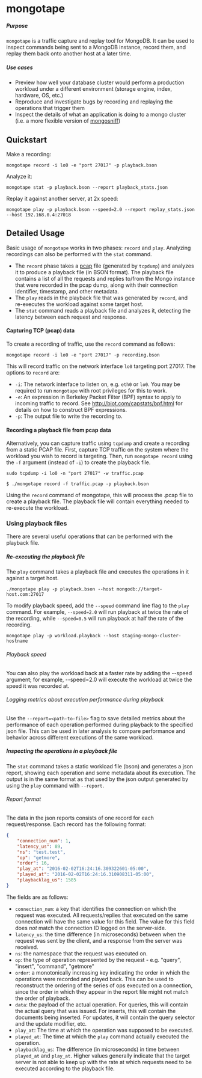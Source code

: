# mongotape
##### Purpose

`mongotape` is a traffic capture and replay tool for MongoDB. It can be used to inspect commands being sent to a MongoDB instance, record them, and replay them back onto another host at a later time.
##### Use cases
- Preview how well your database cluster would perform a production workload under a different environment (storage engine, index, hardware, OS, etc.)
- Reproduce and investigate bugs by recording and replaying the operations that trigger them 
- Inspect the details of what an application is doing to a mongo cluster (i.e. a more flexible version of [mongosniff](https://docs.mongodb.org/manual/reference/program/mongosniff/))

## Quickstart

Make a recording:

    mongotape record -i lo0 -e "port 27017" -p playback.bson
Analyze it:

    mongotape stat -p playback.bson --report playback_stats.json
Replay it against another server, at 2x speed:

    mongotape play -p playback.bson --speed=2.0 --report replay_stats.json --host 192.168.0.4:27018

## Detailed Usage

Basic usage of `mongotape` works in two phases: `record` and `play`. Analyzing recordings can also be performed with the `stat` command.
* The `record` phase takes a [pcap](https://en.wikipedia.org/wiki/Pcap) file (generated by `tcpdump`) and analyzes it to produce a playback file (in BSON format). The playback file contains a list of all the requests and replies to/from the Mongo instance that were recorded in the pcap dump, along with their connection identifier, timestamp, and other metadata.
* The `play` reads in the playback file that was generated by `record`, and re-executes the workload against some target host. 
* The `stat` command reads a playback file and analyzes it, detecting the latency between each request and response. 

#### Capturing TCP (pcap) data

To create a recording of traffic, use the `record` command as follows:

    mongotape record -i lo0 -e "port 27017" -p recording.bson
    

This will record traffic on the network interface `lo0` targeting port 27017.
The options to `record` are:
* `-i`: The network interface to listen on, e.g. `eth0` or `lo0`. You may be required to run `mongotape` with root privileges for this to work.
* `-e`: An expression in Berkeley Packet Filter (BPF) syntax to apply to incoming traffic to record. See http://biot.com/capstats/bpf.html for details on how to construct BPF expressions.
* `-p`: The output file to write the recording to.

#### Recording a playback file from pcap data

Alternatively, you can capture traffic using `tcpdump` and create a recording from a static PCAP file. First, capture TCP traffic on the system where the workload you wish to record is targeting. Then, run `mongotape record` using the `-f` argument (instead of `-i`) to create the playback file.

    sudo tcpdump -i lo0 -n "port 27017" -w traffic.pcap

    $ ./mongotape record -f traffic.pcap -p playback.bson

Using the `record` command of mongotape, this will process the .pcap file to create a playback file. The playback file will contain everything needed to re-execute the workload.

### Using playback files

There are several useful operations that can be performed with the playback file.

##### Re-executing the playback file
The `play` command takes a playback file and executes the operations in it against a target host.

    ./mongotape play -p playback.bson --host mongodb://target-host.com:27017
    
To modify playback speed, add the `--speed` command line flag to the `play` command. For example, `--speed=2.0` will run playback at twice the rate of the recording, while `--speed=0.5` will run playback at half the rate of the recording.

    mongotape play -p workload.playback --host staging-mongo-cluster-hostname

###### Playback speed
You can also play the workload back at a faster rate by adding the --speed argument; for example, --speed=2.0 will execute the workload at twice the speed it was recorded at. 

###### Logging metrics about execution performance during playback
Use the `--report=<path-to-file>` flag to save  detailed metrics about the performance of each operation performed during playback to the specified json file. This can be used in later analysis to compare performance and behavior across  different executions of the same workload.

##### Inspecting the operations in a playback file

The `stat` command takes a static workload file (bson) and generates a json report, showing each operation and some metadata about its execution. The output is in the same format as that used by the json output generated by using the `play` command with `--report`.

###### Report format

The data in the json reports consists of one record for each request/response. Each record has the following format:
```json
{
    "connection_num": 1,
    "latency_us": 89,
    "ns": "test.test",
    "op": "getmore",
    "order": 16,
    "play_at": "2016-02-02T16:24:16.309322601-05:00",
    "played_at": "2016-02-02T16:24:16.310908311-05:00",
    "playbacklag_us": 1585
}             
```

The fields are as follows:
 * `connection_num`: a key that identifies the connection on which the request was executed. All requests/replies that executed on the same connection will have the same value for this field. The value for this field does *not* match the connection ID logged on the server-side.
 * `latency_us`: the time difference (in microseconds) between when the request was sent by the client, and a response from the server was received.
 * `ns`: the namespace that the request was executed on.
 * `op`: the type of operation represented by the request - e.g. "query", "insert", "command", "getmore"
 * `order`: a monotonically increasing key indicating the order in which the operations were recorded and played back. This can be used to reconstruct the ordering of the series of ops executed on a connection, since the order in which they appear in the report file might not match the order of playback.
 * `data`: the payload of the actual operation. For queries, this will contain the actual query that was issued. For inserts, this will contain the documents being inserted. For updates, it will contain the query selector and the update modifier, etc.
 * `play_at`: The time at which the operation was supposed to be executed.
 * `played_at`: The time at which the `play` command actually executed the operation.
 * `playbacklag_us`: The difference (in microseconds) in time between `played_at` and `play_at`. Higher values generally indicate that the target server is not able to keep up with the rate at which requests need to be executed according to the playback file.
